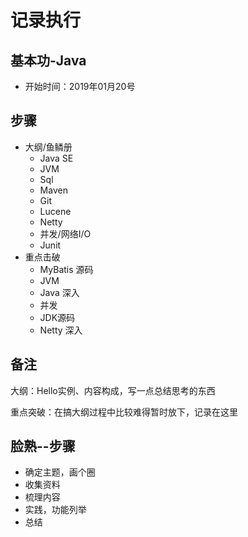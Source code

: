 #   记录执行

##  基本功-Java

-   开始时间：2019年01月20号


##  步骤
-   大纲/鱼鳞册
    -   Java SE
    -   JVM
    -   Sql
    -   Maven
    -   Git
    -   Lucene
    -   Netty
    -   并发/网络I/O
    -   Junit
-   重点击破
    -   MyBatis 源码
    -   JVM
    -   Java 深入
    -   并发
    -   JDK源码
    -   Netty 深入


##  备注
大纲：Hello实例、内容构成，写一点总结思考的东西

重点突破：在搞大纲过程中比较难得暂时放下，记录在这里

##  脸熟--步骤
-   确定主题，画个圈
-   收集资料
-   梳理内容
-   实践，功能列举
-   总结